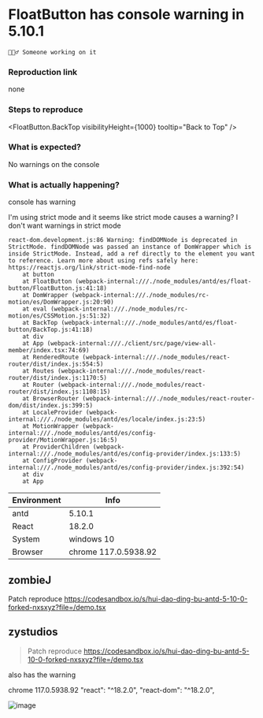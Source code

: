 # FloatButton has console warning in 5.10.1

`👷🏻‍♂️ Someone working on it`

### Reproduction link

none

### Steps to reproduce

<FloatButton.BackTop visibilityHeight={1000} tooltip="Back to Top" />

### What is expected?

No warnings on the console

### What is actually happening?

console has warning

I'm using strict mode and it seems like strict mode causes a warning?
I don't want warnings in strict mode

```
react-dom.development.js:86 Warning: findDOMNode is deprecated in StrictMode. findDOMNode was passed an instance of DomWrapper which is inside StrictMode. Instead, add a ref directly to the element you want to reference. Learn more about using refs safely here: https://reactjs.org/link/strict-mode-find-node
    at button
    at FloatButton (webpack-internal:///./node_modules/antd/es/float-button/FloatButton.js:41:18)
    at DomWrapper (webpack-internal:///./node_modules/rc-motion/es/DomWrapper.js:20:90)
    at eval (webpack-internal:///./node_modules/rc-motion/es/CSSMotion.js:51:32)
    at BackTop (webpack-internal:///./node_modules/antd/es/float-button/BackTop.js:41:18)
    at div
    at App (webpack-internal:///./client/src/page/view-all-member/index.tsx:74:69)
    at RenderedRoute (webpack-internal:///./node_modules/react-router/dist/index.js:554:5)
    at Routes (webpack-internal:///./node_modules/react-router/dist/index.js:1170:5)
    at Router (webpack-internal:///./node_modules/react-router/dist/index.js:1108:15)
    at BrowserRouter (webpack-internal:///./node_modules/react-router-dom/dist/index.js:399:5)
    at LocaleProvider (webpack-internal:///./node_modules/antd/es/locale/index.js:23:5)
    at MotionWrapper (webpack-internal:///./node_modules/antd/es/config-provider/MotionWrapper.js:16:5)
    at ProviderChildren (webpack-internal:///./node_modules/antd/es/config-provider/index.js:133:5)
    at ConfigProvider (webpack-internal:///./node_modules/antd/es/config-provider/index.js:392:54)
    at div
    at App
```

| Environment | Info                 |
| ----------- | -------------------- |
| antd        | 5.10.1               |
| React       | 18.2.0               |
| System      | windows 10           |
| Browser     | chrome 117.0.5938.92 |

<!-- generated by ant-design-issue-helper. DO NOT REMOVE -->

## zombieJ

Patch reproduce https://codesandbox.io/s/hui-dao-ding-bu-antd-5-10-0-forked-nxsxyz?file=/demo.tsx

## zystudios

> Patch reproduce https://codesandbox.io/s/hui-dao-ding-bu-antd-5-10-0-forked-nxsxyz?file=/demo.tsx

also has the warning

chrome 117.0.5938.92
"react": "^18.2.0",
"react-dom": "^18.2.0",

![image](https://github.com/ant-design/ant-design/assets/29728228/7c2aa5ac-ede9-4fcf-8d2f-029a3012f94d)

